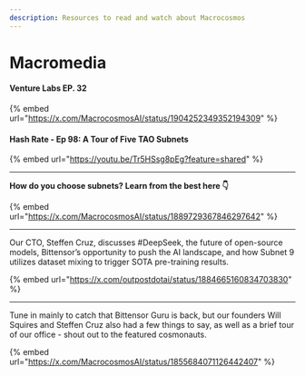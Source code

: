 ```yaml
---
description: Resources to read and watch about Macrocosmos
---
```


# Macromedia



#### Venture Labs EP. 32&#x20;

{% embed url="https://x.com/MacrocosmosAI/status/1904252349352194309" %}





#### Hash Rate - Ep 98: A Tour of Five TAO Subnets

{% embed url="https://youtu.be/Tr5HSsg8pEg?feature=shared" %}

***



**How do you choose subnets? Learn from the best here 👇**

{% embed url="https://x.com/MacrocosmosAI/status/1889729367846297642" %}



***





Our CTO, Steffen Cruz, discusses #DeepSeek, the future of open-source models, Bittensor’s opportunity to push the AI landscape, and how Subnet 9 utilizes dataset mixing to trigger SOTA pre-training results.

{% embed url="https://x.com/outpostdotai/status/1884665160834703830" %}

***

Tune in mainly to catch that Bittensor Guru is back, but our founders Will Squires and Steffen Cruz also had a few things to say, as well as a brief tour of our office - shout out to the featured cosmonauts.

{% embed url="https://x.com/MacrocosmosAI/status/1855684071126442407" %}





